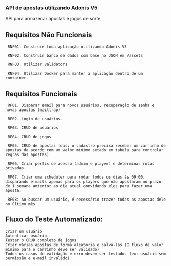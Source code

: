 ### API de apostas utilizando Adonis V5

API para armazenar apostas e jogos de sorte.

## Requisitos Não Funcionais

     RNF01. Construir toda aplicação utilizando Adonis V5

     RNF02. Construir banco de dados com base no JSON em /assets

     RNF03. Utilizar validators

     RNF04. Utilizar Docker para manter a aplicação dentro de um container.

## Requisitos Funcionais

     RF01. Disparar email para novos usuários, recuperação de senha e novas apostas (mailtrap)

     RF02. Login de usuários.

     RF03. CRUD de usuários

     RF04. CRUD de jogos

     RF05. CRUD de apostas (obs: o cadastro precisa receber um carrinho de apostas de acordo com um valor mínimo setado em tabela para controlar regras das apostas)

     RF06. Criar perfis de acesso (admin e player) e determinar rotas privadas.

     RF07. Criar uma scheduler para rodar todos os dias ás 09:00, disparando e-mails apenas para os players que não apostaram no prazo de 1 semana anterior ao dia atual convidando eles para fazer uma aposta.

     RF08: Ao buscar um usuário, é necessário trazer todas as apostas dele no último mês
## Fluxo do Teste Automatizado:

    Criar um usuário
    Autenticar usuário
    Testar o CRUD completo de jogos
    Criar várias apostas de forma aleatória e salvá-las (O fluxo de valor mínimo para o carrinho deve ser validado)
    Todos os casos de validação e erro devem ser testados (ex: usuário sem permissão e e-mail inválido)

